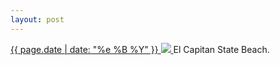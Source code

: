```yaml
---
layout: post
---
```


<p>
  <a href="/379">
    <time>{{ page.date | date: "%e %B %Y" }}</time>
    <img src="{{ site.assets_url }}/379.jpg">
  </a>
  El Capitan State Beach.
</p>
